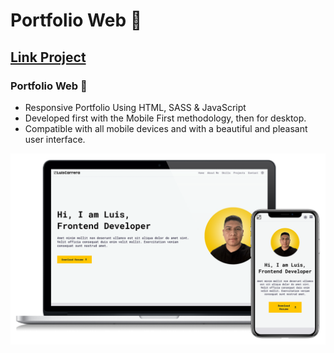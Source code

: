 # Portfolio Web 🚀
## [Link Project](https://luiscarreramv.github.io/portfolio/)
### Portfolio Web 🚀

- Responsive Portfolio Using HTML, SASS & JavaScript
- Developed first with the Mobile First methodology, then for desktop.
- Compatible with all mobile devices and with a beautiful and pleasant user interface.


![preview img](/preview.png)

